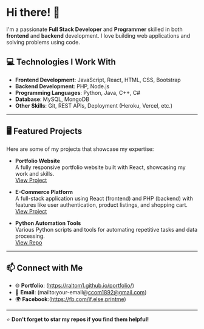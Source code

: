 # Hi there! 👋 

I'm a passionate **Full Stack Developer** and **Programmer** skilled in both **frontend** and **backend** development. I love building web applications and solving problems using code.

## 💻 Technologies I Work With
- **Frontend Development**: JavaScript, React, HTML, CSS, Bootstrap
- **Backend Development**: PHP, Node.js
- **Programming Languages**: Python, Java, C++, C#
- **Database**: MySQL, MongoDB
- **Other Skills**: Git, REST APIs, Deployment (Heroku, Vercel, etc.)

---

## 🖥️ Featured Projects

Here are some of my projects that showcase my expertise:

- **Portfolio Website**  
  A fully responsive portfolio website built with React, showcasing my work and skills.  
  [View Project](#)

- **E-Commerce Platform**  
  A full-stack application using React (frontend) and PHP (backend) with features like user authentication, product listings, and shopping cart.  
  [View Project](#)

- **Python Automation Tools**  
  Various Python scripts and tools for automating repetitive tasks and data processing.  
  [View Repo](#)

---

## 📫 Connect with Me
- 🌐 **Portfolio**: (https://raltom1.github.io/portfolio/)
- 📧 **Email**: (mailto:your-email@ccom1892@gmail.com)
- 🌍 **Facebook**:(https://fb.com/if.else.printme)


---



⭐️ **Don't forget to star my repos if you find them helpful!**
